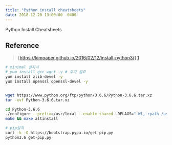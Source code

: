 ```yaml
---
title: "Python install cheatsheets"
date: 2018-12-20 13:00:00 -0400
---
```


Python Install Cheatsheets

## Reference
> [https://kimpaper.github.io/2016/02/12/install-python3/] [1]

```sh
# minimal 설치시
# yum install gcc wget -y # 추가 필요
yum install zlib-devel -y
yum install openssl openssl-devel -y


wget https://www.python.org/ftp/python/3.6.6/Python-3.6.6.tar.xz
tar -xvf Python-3.6.6.tar.xz

cd Python-3.6.6
./configure --prefix=/usr/local --enable-shared LDFLAGS="-Wl,-rpath /usr/local/lib"
make && make altinstall

# pip설치 
curl -k -O https://bootstrap.pypa.io/get-pip.py
python3.6 get-pip.py
```

[1]: https://kimpaper.github.io/2016/02/12/install-python3/